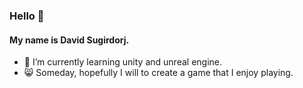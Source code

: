### Hello 👋

#### My name is **David Sugirdorj**.


- 🌱 I’m currently learning unity and unreal engine.
- 😸 Someday, hopefully I will to create a game that I enjoy playing.


